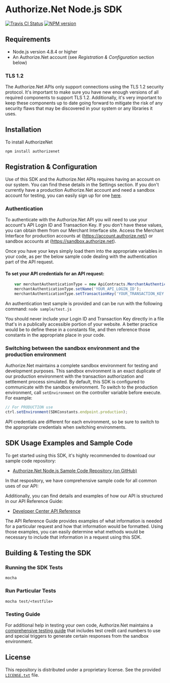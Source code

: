 # Authorize.Net Node.js SDK 

[![Travis CI Status](https://travis-ci.org/AuthorizeNet/sdk-node.svg?branch=master)](https://travis-ci.org/AuthorizeNet/sdk-node)
[![NPM version](https://badge.fury.io/js/authorizenet.png)](http://badge.fury.io/js/authorizenet)


## Requirements  
* Node.js version 4.8.4 or higher
* An Authorize.Net account (see _Registration & Configuration_ section below)

### TLS 1.2
The Authorize.Net APIs only support connections using the TLS 1.2 security protocol. It's important to make sure you have new enough versions of all required components to support TLS 1.2. Additionally, it's very important to keep these components up to date going forward to mitigate the risk of any security flaws that may be discovered in your system or any libraries it uses.


## Installation
To install AuthorizeNet 

`npm install authorizenet`


## Registration & Configuration
Use of this SDK and the Authorize.Net APIs requires having an account on our system. You can find these details in the Settings section.
If you don't currently have a production Authorize.Net account and need a sandbox account for testing, you can easily sign up for one [here](https://developer.authorize.net/sandbox/).

### Authentication
To authenticate with the Authorize.Net API you will need to use your account's API Login ID and Transaction Key. If you don't have these values, you can obtain them from our Merchant Interface site. Access the Merchant Interface for production accounts at (https://account.authorize.net/) or sandbox accounts at (https://sandbox.authorize.net).

Once you have your keys simply load them into the appropriate variables in your code, as per the below sample code dealing with the authentication part of the API request. 

#### To set your API credentials for an API request: 
```javascript
	var merchantAuthenticationType = new ApiContracts.MerchantAuthenticationType();
	merchantAuthenticationType.setName('YOUR_API_LOGIN_ID');
	merchantAuthenticationType.setTransactionKey('YOUR_TRANSACTION_KEY');
```

An authentication test sample is provided and can be run with the following command:
`node sample/test.js`  

You should never include your Login ID and Transaction Key directly in a file that's in a publically accessible portion of your website. A better practice would be to define these in a constants file, and then reference those constants in the appropriate place in your code.

### Switching between the sandbox environment and the production environment
Authorize.Net maintains a complete sandbox environment for testing and development purposes. This sandbox environment is an exact duplicate of our production environment with the transaction authorization and settlement process simulated. By default, this SDK is configured to communicate with the sandbox environment. To switch to the production environment, call `setEnvironment` on the controller variable before execute. For example:
```javascript
// For PRODUCTION use
ctrl.setEnvironment(SDKConstants.endpoint.production);
```

API credentials are different for each environment, so be sure to switch to the appropriate credentials when switching environments.


## SDK Usage Examples and Sample Code
To get started using this SDK, it's highly recommended to download our sample code repository:
* [Authorize.Net Node.js Sample Code Repository (on GitHub)](https://github.com/AuthorizeNet/sample-code-node)

In that respository, we have comprehensive sample code for all common uses of our API:

Additionally, you can find details and examples of how our API is structured in our API Reference Guide:
* [Developer Center API Reference](http://developer.authorize.net/api/reference/index.html)

The API Reference Guide provides examples of what information is needed for a particular request and how that information would be formatted. Using those examples, you can easily determine what methods would be necessary to include that information in a request using this SDK.


## Building & Testing the SDK

### Running the SDK Tests
`mocha`

### Run Particular Tests  
`mocha test/<testfile>`

### Testing Guide
For additional help in testing your own code, Authorize.Net maintains a [comprehensive testing guide](http://developer.authorize.net/hello_world/testing_guide/) that includes test credit card numbers to use and special triggers to generate certain responses from the sandbox environment.


## License
This repository is distributed under a proprietary license. See the provided [`LICENSE.txt`](/LICENSE.txt) file.